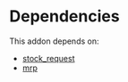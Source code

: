 # Dependencies

This addon depends on:

- [stock_request](../../odoo-bringout-oca-stock-logistics-request-stock_request)
- [mrp](../../odoo-bringout-oca-ocb-mrp)

